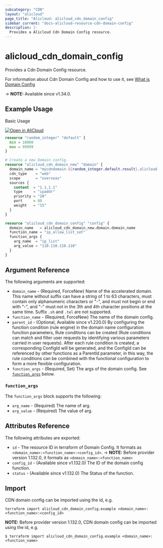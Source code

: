```yaml
---
subcategory: "CDN"
layout: "alicloud"
page_title: "Alicloud: alicloud_cdn_domain_config"
sidebar_current: "docs-alicloud-resource-cdn-domain-config"
description: |-
  Provides a Alicloud Cdn Domain Config resource.
---
```


# alicloud_cdn_domain_config

Provides a Cdn Domain Config resource.

For information about Cdn Domain Config and how to use it, see [What is Domain Config](https://www.alibabacloud.com/help/en/doc-detail/90915.htm)

-> **NOTE:** Available since v1.34.0.

## Example Usage

Basic Usage

<div style="display: block;margin-bottom: 40px;"><div class="oics-button" style="float: right;position: absolute;margin-bottom: 10px;">
  <a href="https://api.aliyun.com/terraform?resource=alicloud_cdn_domain_config&exampleId=640bd670-7a13-196b-09ce-ddb572f8f29c9013d7c2&activeTab=example&spm=docs.r.cdn_domain_config.0.640bd6707a&intl_lang=EN_US" target="_blank">
    <img alt="Open in AliCloud" src="https://img.alicdn.com/imgextra/i1/O1CN01hjjqXv1uYUlY56FyX_!!6000000006049-55-tps-254-36.svg" style="max-height: 44px; max-width: 100%;">
  </a>
</div></div>

```terraform
resource "random_integer" "default" {
  min = 10000
  max = 99999
}

# Create a new Domain config.
resource "alicloud_cdn_domain_new" "domain" {
  domain_name = "mycdndomain-${random_integer.default.result}.alicloud-provider.cn"
  cdn_type    = "web"
  scope       = "overseas"
  sources {
    content  = "1.1.1.1"
    type     = "ipaddr"
    priority = "20"
    port     = 80
    weight   = "15"
  }
}

resource "alicloud_cdn_domain_config" "config" {
  domain_name   = alicloud_cdn_domain_new.domain.domain_name
  function_name = "ip_allow_list_set"
  function_args {
    arg_name  = "ip_list"
    arg_value = "110.110.110.110"
  }
}
```

## Argument Reference

The following arguments are supported:

* `domain_name` - (Required, ForceNew) Name of the accelerated domain. This name without suffix can have a string of 1 to 63 characters, must contain only alphanumeric characters or "-", and must not begin or end with "-", and "-" must not in the 3th and 4th character positions at the same time. Suffix `.sh` and `.tel` are not supported.
* `function_name` - (Required, ForceNew) The name of the domain config.
* `parent_id` - (Optional, Available since v1.220.0) By configuring the function condition (rule engine) in the domain name configuration function parameters, Rule conditions can be created (Rule conditions can match and filter user requests by identifying various parameters carried in user requests). After each rule condition is created, a corresponding ConfigId will be generated, and the ConfigId can be referenced by other functions as a ParentId parameter, in this way, the rule conditions can be combined with the functional configuration to form a more flexible configuration.
* `function_args` - (Required, Set) The args of the domain config. See [`function_args`](#function_args) below.

### `function_args`

The `function_args` block supports the following:

* `arg_name` - (Required) The name of arg.
* `arg_value` - (Required) The value of arg.

## Attributes Reference

The following attributes are exported:

* `id` - The resource ID in terraform of Domain Config. It formats as `<domain_name>:<function_name>:<config_id>`.
-> **NOTE:** Before provider version 1.132.0, it formats as `<domain_name>:<function_name>`
* `config_id` - (Available since v1.132.0) The ID of the domain config function.
* `status` - (Available since v1.132.0) The Status of the function.

## Import

CDN domain config can be imported using the id, e.g.

```shell
terraform import alicloud_cdn_domain_config.example <domain_name>:<function_name>:<config_id>
```

**NOTE:** Before provider version 1.132.0, CDN domain config can be imported using the id, e.g.

```shell
$ terraform import alicloud_cdn_domain_config.example <domain_name>:<function_name>
```
